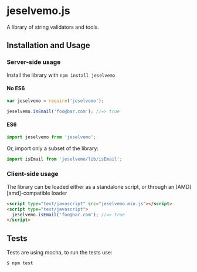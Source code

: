 # jeselvemo.js

A library of string validators and tools.

## Installation and Usage

### Server-side usage

Install the library with `npm install jeselvemo`

#### No ES6

```javascript
var jeselvemo = require('jeselvemo');

jeselvemo.isEmail('foo@bar.com'); //=> true
```

#### ES6

```javascript
import jeselvemo from 'jeselvemo';
```

Or, import only a subset of the library:

```javascript
import isEmail from 'jeselvemo/lib/isEmail';
```

### Client-side usage

The library can be loaded either as a standalone script, or through an [AMD][amd]-compatible loader

```html
<script type="text/javascript" src="jeselvemo.min.js"></script>
<script type="text/javascript">
  jeselvemo.isEmail('foo@bar.com'); //=> true
</script>
```

## Tests

Tests are using mocha, to run the tests use:

```sh
$ npm test
```
